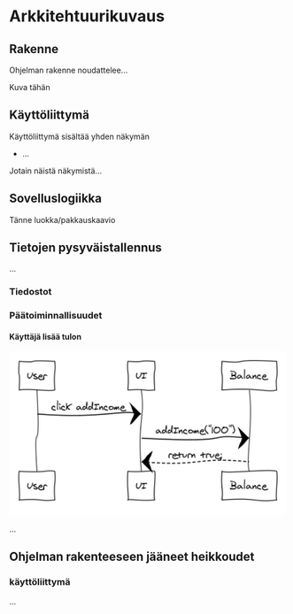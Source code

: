# Arkkitehtuurikuvaus

## Rakenne

Ohjelman rakenne noudattelee...

Kuva tähän

## Käyttöliittymä

Käyttöliittymä sisältää yhden näkymän
- ...

Jotain näistä näkymistä...

## Sovelluslogiikka

Tänne luokka/pakkauskaavio

## Tietojen pysyväistallennus

...

### Tiedostot


### Päätoiminnallisuudet

#### Käyttäjä lisää tulon

<img src="https://raw.githubusercontent.com/jjkolari/ot-harjoitustyo/master/dokumentointi/addIncome.png" width="500">

...

## Ohjelman rakenteeseen jääneet heikkoudet

### käyttöliittymä

...

